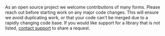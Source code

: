 As an open source project we welcome contributions of many forms. Please reach out before starting
work on any major code changes. This will ensure we avoid duplicating work, or that
your code can't be merged due to a rapidly changing code base. If you would like support
for a library that is not listed, [contact support][1] to share a request.

[1]: https://docs.datadoghq.com/help
